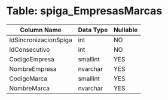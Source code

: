 # Table: spiga_EmpresasMarcas

| Column Name | Data Type | Nullable |
|-------------|-----------|----------|
| IdSincronizacionSpiga | int | NO |
| IdConsecutivo | int | NO |
| CodigoEmpresa | smallint | YES |
| NombreEmpresa | nvarchar | YES |
| CodigoMarca | smallint | YES |
| NombreMarca | nvarchar | YES |

